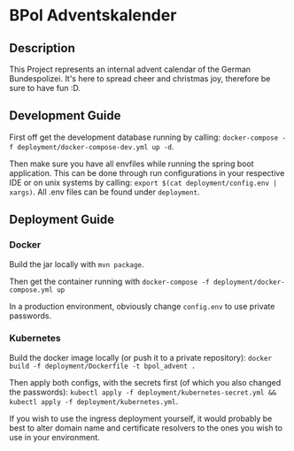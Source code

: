 # BPol Adventskalender

## Description
This Project represents an internal advent calendar of the German Bundespolizei. 
It's here to spread cheer and christmas joy, therefore be sure to have fun :D.

## Development Guide
First off get the development database running by calling: ``docker-compose -f deployment/docker-compose-dev.yml up -d``.

Then make sure you have all envfiles while running the spring boot application. 
This can be done through run configurations in your respective IDE or on unix systems by calling: ``export $(cat deployment/config.env | xargs)``.
All .env files can be found under ``deployment``.

## Deployment Guide
### Docker
Build the jar locally with ``mvn package``.

Then get the container running with ``docker-compose -f deployment/docker-compose.yml up``

In a production environment, obviously change ``config.env`` to use private passwords.

### Kubernetes
Build the docker image locally (or push it to a private repository): ``docker build -f deployment/Dockerfile -t bpol_advent .``

Then apply both configs, with the secrets first (of which you also changed the passwords): ``kubectl apply -f deployment/kubernetes-secret.yml && kubectl apply -f deployment/kubernetes.yml``.

If you wish to use the ingress deployment yourself, it would probably be best to alter domain name and certificate resolvers to the ones you wish to use in your environment.

